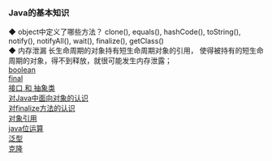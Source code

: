 ### Java的基本知识
◆ object中定义了哪些方法？
clone(), equals(), hashCode(), toString(), notify(), notifyAll(), wait(), finalize(), getClass()  
◆ 内存泄漏
长生命周期的对象持有短生命周期对象的引用， 使得被持有的短生命周期的对象，得不到释放，就很可能发生内存泄露；  
[boolean](library/boolean.md)  
[final](library/final.md)  
[接口 和 抽象类](library/Interface_AbstractClass.md)  
[对Java中面向对象的认识](library/OOP.md)  
[对finalize方法的认识](library/finalize.md)  
[对象引用](library/Reference.md)  
[java位运算](library/BitOperation.md)  
[泛型](library/Genericity.md)  
[克隆](library/clone.md)  
